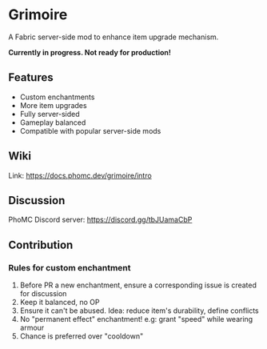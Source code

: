 # Grimoire

A Fabric server-side mod to enhance item upgrade mechanism.

**Currently in progress. Not ready for production!**

## Features
- Custom enchantments
- More item upgrades
- Fully server-sided
- Gameplay balanced
- Compatible with popular server-side mods

## Wiki
Link: https://docs.phomc.dev/grimoire/intro

## Discussion
PhoMC Discord server: https://discord.gg/tbJUamaCbP

## Contribution
### Rules for custom enchantment
1. Before PR a new enchantment, ensure a corresponding issue is created for discussion
2. Keep it balanced, no OP
3. Ensure it can't be abused. Idea: reduce item's durability, define conflicts
4. No "permanent effect" enchantment! e.g: grant "speed" while wearing armour
5. Chance is preferred over "cooldown"
